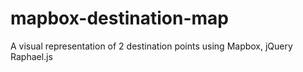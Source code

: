 mapbox-destination-map
======================

A visual representation of 2 destination points using Mapbox, jQuery Raphael.js
